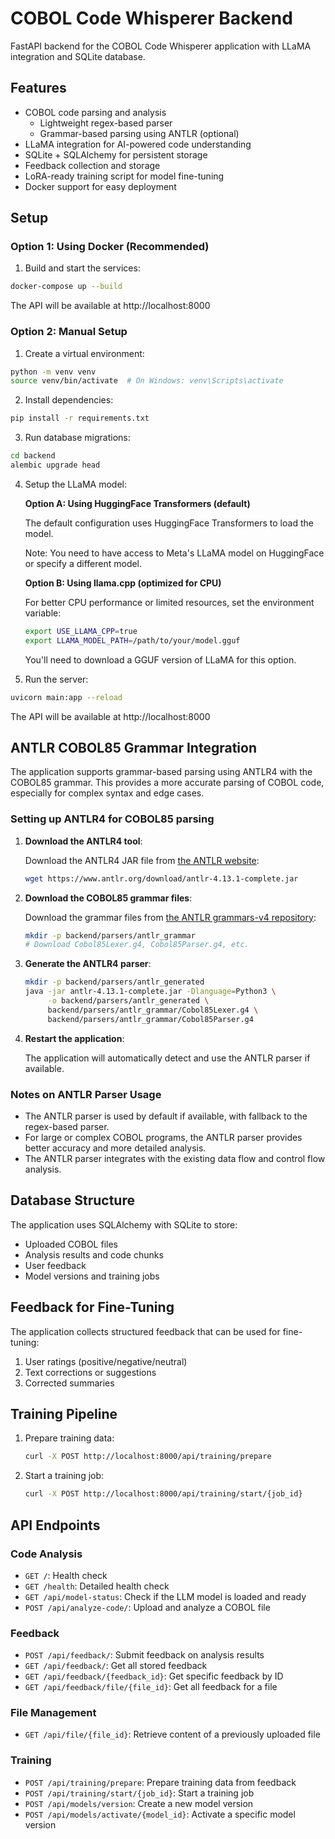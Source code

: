 
# COBOL Code Whisperer Backend

FastAPI backend for the COBOL Code Whisperer application with LLaMA integration and SQLite database.

## Features

- COBOL code parsing and analysis
  - Lightweight regex-based parser
  - Grammar-based parsing using ANTLR (optional)
- LLaMA integration for AI-powered code understanding
- SQLite + SQLAlchemy for persistent storage
- Feedback collection and storage
- LoRA-ready training script for model fine-tuning
- Docker support for easy deployment

## Setup

### Option 1: Using Docker (Recommended)

1. Build and start the services:
```bash
docker-compose up --build
```

The API will be available at http://localhost:8000

### Option 2: Manual Setup

1. Create a virtual environment:
```bash
python -m venv venv
source venv/bin/activate  # On Windows: venv\Scripts\activate
```

2. Install dependencies:
```bash
pip install -r requirements.txt
```

3. Run database migrations:
```bash
cd backend
alembic upgrade head
```

4. Setup the LLaMA model:

   **Option A: Using HuggingFace Transformers (default)**
   
   The default configuration uses HuggingFace Transformers to load the model.
   
   Note: You need to have access to Meta's LLaMA model on HuggingFace or specify a different model.

   **Option B: Using llama.cpp (optimized for CPU)**
   
   For better CPU performance or limited resources, set the environment variable:
   ```bash
   export USE_LLAMA_CPP=true
   export LLAMA_MODEL_PATH=/path/to/your/model.gguf
   ```
   
   You'll need to download a GGUF version of LLaMA for this option.

5. Run the server:
```bash
uvicorn main:app --reload
```

The API will be available at http://localhost:8000

## ANTLR COBOL85 Grammar Integration

The application supports grammar-based parsing using ANTLR4 with the COBOL85 grammar. This provides a more accurate parsing of COBOL code, especially for complex syntax and edge cases.

### Setting up ANTLR4 for COBOL85 parsing

1. **Download the ANTLR4 tool**:
   
   Download the ANTLR4 JAR file from [the ANTLR website](https://www.antlr.org/download.html):
   ```bash
   wget https://www.antlr.org/download/antlr-4.13.1-complete.jar
   ```

2. **Download the COBOL85 grammar files**:
   
   Download the grammar files from [the ANTLR grammars-v4 repository](https://github.com/antlr/grammars-v4/tree/master/cobol85):
   ```bash
   mkdir -p backend/parsers/antlr_grammar
   # Download Cobol85Lexer.g4, Cobol85Parser.g4, etc.
   ```

3. **Generate the ANTLR4 parser**:
   
   ```bash
   mkdir -p backend/parsers/antlr_generated
   java -jar antlr-4.13.1-complete.jar -Dlanguage=Python3 \
        -o backend/parsers/antlr_generated \
        backend/parsers/antlr_grammar/Cobol85Lexer.g4 \
        backend/parsers/antlr_grammar/Cobol85Parser.g4
   ```

4. **Restart the application**:
   
   The application will automatically detect and use the ANTLR parser if available.

### Notes on ANTLR Parser Usage

- The ANTLR parser is used by default if available, with fallback to the regex-based parser.
- For large or complex COBOL programs, the ANTLR parser provides better accuracy and more detailed analysis.
- The ANTLR parser integrates with the existing data flow and control flow analysis.

## Database Structure

The application uses SQLAlchemy with SQLite to store:

- Uploaded COBOL files
- Analysis results and code chunks
- User feedback
- Model versions and training jobs

## Feedback for Fine-Tuning

The application collects structured feedback that can be used for fine-tuning:

1. User ratings (positive/negative/neutral)
2. Text corrections or suggestions
3. Corrected summaries

## Training Pipeline

1. Prepare training data:
   ```bash
   curl -X POST http://localhost:8000/api/training/prepare
   ```

2. Start a training job:
   ```bash
   curl -X POST http://localhost:8000/api/training/start/{job_id}
   ```

## API Endpoints

### Code Analysis
- `GET /`: Health check
- `GET /health`: Detailed health check
- `GET /api/model-status`: Check if the LLM model is loaded and ready
- `POST /api/analyze-code/`: Upload and analyze a COBOL file

### Feedback
- `POST /api/feedback/`: Submit feedback on analysis results
- `GET /api/feedback/`: Get all stored feedback
- `GET /api/feedback/{feedback_id}`: Get specific feedback by ID
- `GET /api/feedback/file/{file_id}`: Get all feedback for a file

### File Management
- `GET /api/file/{file_id}`: Retrieve content of a previously uploaded file

### Training
- `POST /api/training/prepare`: Prepare training data from feedback
- `POST /api/training/start/{job_id}`: Start a training job
- `POST /api/models/version`: Create a new model version
- `POST /api/models/activate/{model_id}`: Activate a specific model version
